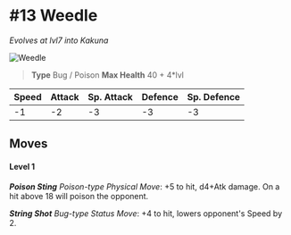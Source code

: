 # #13 Weedle
*Evolves at lvl7 into Kakuna*

![Weedle](https://img.pokemondb.net/sprites/home/normal/1x/weedle.png)

> **Type** Bug / Poison
> **Max Health** 40 + 4\*lvl

| Speed | Attack | Sp. Attack | Defence | Sp. Defence |
| ----- | ------ | ---------- | ------- | ----------- |
| -1 | -2 | -3 | -3 | -3 |

## Moves
#### Level 1

***Poison Sting** Poison-type Physical Move*: +5 to hit, d4+Atk damage. On a hit above 18 will poison the opponent.

***String Shot** Bug-type Status Move*: +4 to hit, lowers opponent's Speed by 2.

